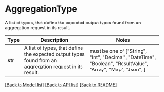 # AggregationType

A list of types, that define the expected output types found from an aggregation request in its result.

Type | Description | Notes
------------- | ------------- | -------------
**str** | A list of types, that define the expected output types found from an aggregation request in its result. |  must be one of ["String", "Int", "Decimal", "DateTime", "Boolean", "ResultValue", "Array", "Map", "Json", ]

[[Back to Model list]](../README.md#documentation-for-models) [[Back to API list]](../README.md#documentation-for-api-endpoints) [[Back to README]](../README.md)

